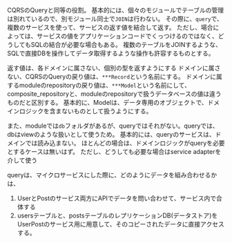 CQRSのQueryと同等の役割。
基本的には、個々のモジュールでテーブルの管理は別れているので、別モジュール同士で`JOIN`は行わない。
その際に、`query`で、複数のサービスを使って、サービスの返す値を結合して返す。
ただし、場合によっては、サービスの値をアプリケーションコードでくっつけるのではなく、どうしてもSQLの結合が必要な場合もある。
複数のテーブルをJOINするような、SQLで直接DBを操作してデータ取得するような操作も許容するものとする。

返す値は、各ドメインに属さない、個別の型を返すようにする
ドメインに属さない、CQRSのQueryの戻り値は、`***Record`という名前にする。
ドメインに属するmoduleのrepositoryの戻り値は、`***Model`という名前にして、
composite_repositoryと、moduleのrepositoryで扱うデータベースの値は違うものだと区別する。
基本的に、Modelは、データ専用のオブジェクトで、ドメインロジックを含まないものとして扱うようにする。

また、moduleでは`db`フォルダがあるが、queryではそれがない。queryでは、dbはviewのような扱いとして使うため。
基本的には、queryのサービスは、ドメインでは読み込まない。
ほとんどの場合は、ドメインロジックがqueryを必要とするケースは無いはず。
ただし、どうしても必要な場合はservice adapterを介して使う

queryは、マイクロサービスにした際に、どのようにデータを組み合わせるかは、
1. UserとPostのサービス両方にAPIでデータを問い合わせて、サービス内で合体する
2. usersテーブルと、postsテーブルのレプリケーションDB(データストア)をUserPostのサービス用に用意して、そのコピーされたデータに直接アクセスする。
